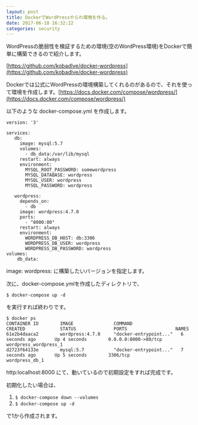 ```yaml
---
layout: post
title: DockerでWordPressやられ環境を作る。
date: 2017-06-10 16:32:22
categories: security
---
```

WordPressの脆弱性を検証するための環境(空のWordPress環境)をDockerで簡単に構築できるので紹介します。

[https://github.com/kobadlve/docker-wordpress](https://github.com/kobadlve/docker-wordpress)

Dockerでは公式にWordPressの環境構築してくれるのがあるので、それを使って環境を作成します。[https://docs.docker.com/compose/wordpress/](https://docs.docker.com/compose/wordpress/)

以下のような docker-compose.yml を作成します。
```
version: '3'

services:
   db:
     image: mysql:5.7
     volumes:
       - db_data:/var/lib/mysql
     restart: always
     environment:
       MYSQL_ROOT_PASSWORD: somewordpress
       MYSQL_DATABASE: wordpress
       MYSQL_USER: wordpress
       MYSQL_PASSWORD: wordpress

   wordpress:
     depends_on:
       - db
     image: wordpress:4.7.0
     ports:
       - "8000:80"
     restart: always
     environment:
       WORDPRESS_DB_HOST: db:3306
       WORDPRESS_DB_USER: wordpress
       WORDPRESS_DB_PASSWORD: wordpress
volumes:
    db_data:
```

image: wordpress: に構築したいバージョンを指定します。

次に、docker-compose.ymlを作成したディレクトリで、

`$ docker-compose up -d `

を実行すれば終わりです。

```
$ docker ps
CONTAINER ID        IMAGE               COMMAND                  CREATED             STATUS              PORTS                  NAMES
61e2b4daaca2        wordpress:4.7.0     "docker-entrypoint..."   6 seconds ago       Up 4 seconds        0.0.0.0:8000->80/tcp   wordpress_wordpress_1
d2723f64133e        mysql:5.7           "docker-entrypoint..."   7 seconds ago       Up 5 seconds        3306/tcp               wordpress_db_1
```

http:localhost:8000 にて、動いているので初期設定をすれば完成です。

初期化したい場合は、
1. `$ docker-compose down --volumes `
2. `$ docker-compose up -d `

で1から作成されます。
